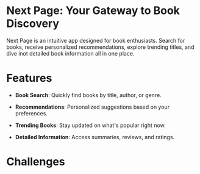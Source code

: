 # Next Page: Your Gateway to Book Discovery
Next Page is an intuitive app designed for book enthusiasts. Search for books, receive personalized recommendations, explore trending titles, and dive inot detailed book information all in one place.

# Features


- **Book Search**: Quickly find books by title, author, or genre.

- **Recommendations**: Personalized suggestions based on your preferences.

- **Trending Books**: Stay updated on what's popular right now.

- **Detailed Information**: Access summaries, reviews, and ratings.

# Challenges
